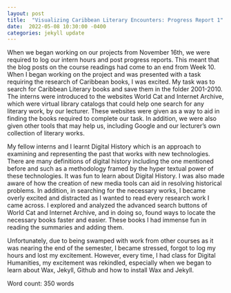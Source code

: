 ```yaml
---
layout: post
title:  "Visualizing Caribbean Literary Encounters: Progress Report 1"
date:  2022-05-08 10:30:00 -0400
categories: jekyll update
---
```


When we began working on our projects from November 16th, we were required to log our intern hours and post progress reports. This meant that the blog posts on the course readings had come to an end from Week 10. When I began working on the project and was presented with a task requiring the research of Caribbean books, I was excited. My task was to search for Caribbean Literary books and save them in the folder 2001-2010. The interns were introduced to the websites World Cat and Internet Archive, which were virtual library catalogs that could help one search for any literary work, by our lecturer. These websites were given as a way to aid in finding the books required to complete our task. In addition, we were also given other tools that may help us, including Google and our lecturer’s own collection of literary works.

My fellow interns and I learnt Digital History which is an approach to examining and representing the past that works with new technologies. There are many definitions of digital history including the one mentioned before and such as a methodology framed by the hyper textual power of these technologies. It was fun to learn about Digital History. I was also made aware of how the creation of new media tools can aid in resolving historical problems. In addition, in searching for the necessary works, I became overly excited and distracted as I wanted to read every research work I came across. I explored and analyzed the advanced search buttons of World Cat and Internet Archive, and in doing so, found ways to locate the necessary books faster and easier. These books I had immense fun in reading the summaries and adding them.

Unfortunately, due to being swamped with work from other courses as it was nearing the end of the semester, I became stressed, forgot to log my hours and lost my excitement. However, every time, I had class for Digital Humanities, my excitement was rekindled, especially when we began to learn about Wax, Jekyll, Github and how to install Wax and Jekyll.

Word count: 350 words
